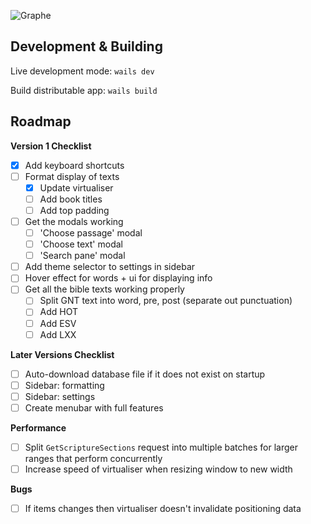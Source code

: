![Graphe](https://raw.githubusercontent.com/gabrielaravena32/graphe-app/main/build/banner.png)
<br />

## Development & Building

Live development mode: `wails dev`

Build distributable app: `wails build`

## Roadmap

**Version 1 Checklist**

- [x] Add keyboard shortcuts
- [ ] Format display of texts
  - [x] Update virtualiser
  - [ ] Add book titles
  - [ ] Add top padding
- [ ] Get the modals working
  - [ ] 'Choose passage' modal
  - [ ] 'Choose text' modal
  - [ ] 'Search pane' modal
- [ ] Add theme selector to settings in sidebar
- [ ] Hover effect for words + ui for displaying info
- [ ] Get all the bible texts working properly
  - [ ] Split GNT text into word, pre, post (separate out punctuation)
  - [ ] Add HOT
  - [ ] Add ESV
  - [ ] Add LXX

**Later Versions Checklist**

- [ ] Auto-download database file if it does not exist on startup
- [ ] Sidebar: formatting
- [ ] Sidebar: settings
- [ ] Create menubar with full features

**Performance**

- [ ] Split `GetScriptureSections` request into multiple batches for larger ranges that perform concurrently
- [ ] Increase speed of virtualiser when resizing window to new width

**Bugs**

- [ ] If items changes then virtualiser doesn't invalidate positioning data
